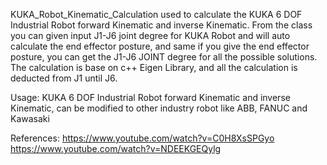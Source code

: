 KUKA_Robot_Kinematic_Calculation used to calculate the KUKA 6 DOF Industrial Robot forward Kinematic and inverse Kinematic.
From the class you can given input J1-J6 joint degree for KUKA Robot and will auto calculate the end effector posture, and same if you give the end effector posture, you can get the J1-J6 JOINT  degree for all the possible solutions.
The calculation is base on c++ Eigen Library, and all the calculation is deducted from J1 until J6.

Usage:          KUKA 6 DOF Industrial Robot forward Kinematic and inverse Kinematic, can be modified to other industry robot like ABB, FANUC and Kawasaki

References:     https://www.youtube.com/watch?v=C0H8XsSPGyo
                https://www.youtube.com/watch?v=NDEEKGEQylg
